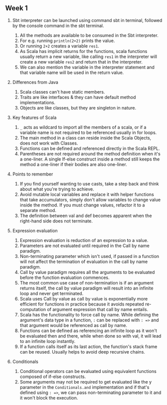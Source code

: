 ## Week 1

1. Sbt interpreter can be launched using command sbt in terminal, followed by the console command in the sbt terminal.
    1. All the methods are available to be consumed in the Sbt interpreter.
    2. For e.g. running `println(2+2)` prints the value.
    3. Or running `2+2` creates a variable `res1`.
    4. As Scala has implicit returns for the functions, scala functions usually return a new variable, like
       calling `res1` in the interpreter will create a new variable `res2` and return that in the interpreter.
    5. We can also mention the variable in the interpreter statement and that variable name will be used in the return
       value.

2. Differences from Java
    1. Scala classes can't have static members.
    2. Traits are like interfaces & they can have default method implementations.
    3. Objects are like classes, but they are singleton in nature.

3. Key features of Scala
    1. `_` acts as wildcard to import all the members of a scala, or if a variable name is not required to be referenced
       usually in for loops.
    2. The main method in a class can reside inside the Scala Objects, does not work with Classes.
    3. Functions can be defined and referenced directly in the Scala REPL.
    4. Parentheses are not required around the method definition when it's a one-liner. A single If-else construct
       inside a method still keeps the method a one-liner if their bodies are also one-liner.

4. Points to remember
    1. If you find yourself wanting to use casts, take a step back and think about what you're trying to achieve.
    2. Avoid mutable local variables and replace it with helper functions that take accumulators, simply don't allow
       variables to change value inside the method. If you must change values, refactor it to a separate method.
    3. The definition between val and def becomes apparent when the right-hand side does not terminate.

5. Expression evaluation
    1. Expression evaluation is reduction of an expression to a value.
    2. Parameters are not evaluated until required in the Call by name paradigm.
    3. Non-terminating parameter which isn't used, if passed in a function will not affect the termination of evaluation
       in the call by name paradigm.
    4. Call by value paradigm requires all the arguments to be evaluated before the function evaluation commences.
    5. The most common use case of non-termination is if an argument returns itself, the call by value paradigm will
       result into an infinite loop and never get terminated.
    5. Scala uses Call by value as call by value is exponentially more efficient for functions in practice because it
       avoids repeated re-computation of argument expression that call by name entails.
    6. Scala has the functionality to force call by name. While defining the argument's data type in a function, `:` can
       be replaced with `: =>` and that argument would be referenced as call by name.
    7. Functions can be defined as referencing an infinite loop as it won't be evaluated then and there, while when done
       so with val, it will lead to an infinite loop instantly.
    8. If a function calls itself as its last action, the function's stack frame can be reused. Usually helps to avoid
       deep recursive chains.

6. Conditionals
    1. Conditional operators can be evaluated using equivalent functions composed of if-else constructs.
    2. Some arguments may not be required to get evaluated like the y parameter in the `Conditionals.and` implementation
       and if that's defined using `: =>`, we can pass non-terminating parameter to it and it won't block the execution.